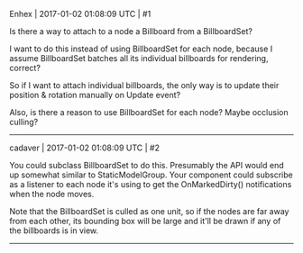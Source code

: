 Enhex | 2017-01-02 01:08:09 UTC | #1

Is there a way to attach to a node a Billboard from a BillboardSet?

I want to do this instead of using BillboardSet for each node, because I assume BillboardSet batches all its individual billboards for rendering, correct?

So if I want to attach individual billboards, the only way is to update their position & rotation manually on Update event?

Also, is there a reason to use BillboardSet for each node? Maybe occlusion culling?

-------------------------

cadaver | 2017-01-02 01:08:09 UTC | #2

You could subclass BillboardSet to do this. Presumably the API would end up somewhat similar to StaticModelGroup. Your component could subscribe as a listener to each node it's using to get the OnMarkedDirty() notifications when the node moves.

Note that the BillboardSet is culled as one unit, so if the nodes are far away from each other, its bounding box will be large and it'll be drawn if any of the billboards is in view.

-------------------------


